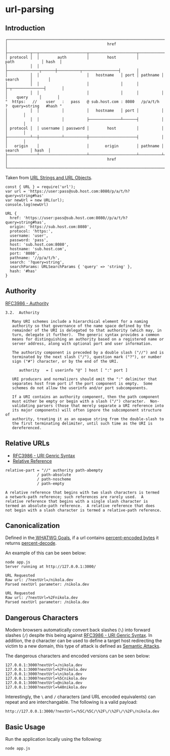 # url-parsing

## Introduction


```
┌─────────────────────────────────────────────────────────────────────────────────────────────┐
│                                            href                                             │
├──────────┬──┬─────────────────────┬─────────────────────┬───────────────────────────┬───────┤
│ protocol │  │        auth         │        host         │           path            │ hash  │
│          │  │                     ├──────────────┬──────┼──────────┬────────────────┤       │
│          │  │                     │   hostname   │ port │ pathname │     search     │       │
│          │  │                     │              │      │          ├─┬──────────────┤       │
│          │  │                     │              │      │          │ │    query     │       │
"  https:   //    user   :   pass   @ sub.host.com : 8080   /p/a/t/h  ?  query=string   #hash "
│          │  │          │          │   hostname   │ port │          │                │       │
│          │  │          │          ├──────────────┴──────┤          │                │       │
│ protocol │  │ username │ password │        host         │          │                │       │
├──────────┴──┼──────────┴──────────┼─────────────────────┤          │                │       │
│   origin    │                     │       origin        │ pathname │     search     │ hash  │
├─────────────┴─────────────────────┴─────────────────────┴──────────┴────────────────┴───────┤
│                                            href                                             │
└─────────────────────────────────────────────────────────────────────────────────────────────┘
```
Taken  from [URL Strings and URL Objects](https://nodejs.org/dist/latest-v8.x/docs/api/url.html#url_url_strings_and_url_objects).

```
const { URL } = require('url');
var url = 'https://user:pass@sub.host.com:8080/p/a/t/h?query=string#has'
var newUrl = new URL(url);
console.log(newUrl)
```

```
URL {
  href: 'https://user:pass@sub.host.com:8080//p/a/t/h?query=string#has',
  origin: 'https://sub.host.com:8080',
  protocol: 'https:',
  username: 'user',
  password: 'pass',
  host: 'sub.host.com:8080',
  hostname: 'sub.host.com',
  port: '8080',
  pathname: '//p/a/t/h',
  search: '?query=string',
  searchParams: URLSearchParams { 'query' => 'string' },
  hash: '#has'
}
```

## Authority

[RFC3986 - Authority](https://tools.ietf.org/html/rfc3986#page-17)

```
3.2.  Authority

   Many URI schemes include a hierarchical element for a naming
   authority so that governance of the name space defined by the
   remainder of the URI is delegated to that authority (which may, in
   turn, delegate it further).  The generic syntax provides a common
   means for distinguishing an authority based on a registered name or
   server address, along with optional port and user information.

   The authority component is preceded by a double slash ("//") and is
   terminated by the next slash ("/"), question mark ("?"), or number
   sign ("#") character, or by the end of the URI.

      authority   = [ userinfo "@" ] host [ ":" port ]

   URI producers and normalizers should omit the ":" delimiter that
   separates host from port if the port component is empty.  Some
   schemes do not allow the userinfo and/or port subcomponents.

   If a URI contains an authority component, then the path component
   must either be empty or begin with a slash ("/") character.  Non-
   validating parsers (those that merely separate a URI reference into
   its major components) will often ignore the subcomponent structure of
   authority, treating it as an opaque string from the double-slash to
   the first terminating delimiter, until such time as the URI is
   dereferenced.
```   

## Relative URLs

- [RFC3986 - URI Genric Syntax](https://tools.ietf.org/html/rfc3986) 
- [Relative Reference](https://tools.ietf.org/html/rfc3986#section-4.2)

```
relative-part = "//" authority path-abempty
              / path-absolute
              / path-noscheme
              / path-empty
```

```
A relative reference that begins with two slash characters is termed
a network-path reference; such references are rarely used.  A
relative reference that begins with a single slash character is
termed an absolute-path reference.  A relative reference that does
not begin with a slash character is termed a relative-path reference.
```

## Canonicalization
Defined in the[ WHATWG Goals](https://url.spec.whatwg.org/#goals), if a url contains [percent-encoded bytes](https://url.spec.whatwg.org/#percent-encoded-byte) it returns [percent-decode](https://url.spec.whatwg.org/#percent-decode).

An example of this can be seen below:

```
node app.js
Server running at http://127.0.0.1:3000/

URL Requested
Raw url: /?nextUrl=/nikola.dev
Parsed nextUrl parameter: /nikola.dev

URL Requested
Raw url: /?nextUrl=%2Fnikola.dev
Parsed nextUrl parameter: /nikola.dev
```

## Dangerous Characters
 Modern browsers automatically convert back slashes (`\`) into forward slashes (`/`) despite this being against [RFC3986 - URI Genric Syntax](https://tools.ietf.org/html/rfc3986). In addition, the `@` character can be used to define a target host redirecting the victim to a new domain, this type of attack is defined as [Semantic Attacks](https://tools.ietf.org/html/std66#section-7.6).

 The dangerous characters and encoded versions can be seen below:

```
127.0.0.1:3000?nextUrl=/nikola.dev
127.0.0.1:3000?nextUrl=%2Fnikola.dev
127.0.0.1:3000?nextUrl=\nikola.dev
127.0.0.1:3000?nextUrl=%5Cnikola.dev
127.0.0.1:3000?nextUrl=@nikola.dev
127.0.0.1:3000?nextUrl=%40nikola.dev
```

Interestingly, the `\` and `/` characters (and URL encoded equivalents) can repeat and are interchangable. The following is a valid payload:

```
http://127.0.0.1:3000/?nextUrl=/%5C/%5C/\%2F\/\%2F\/\%2F\/nikola.dev
```


## Basic Usage
Run the application locally using the following:

```
node app.js
```